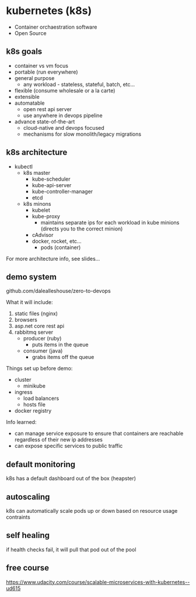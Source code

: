 # kubernetes (k8s)

- Container orchaestration software
- Open Source

## k8s goals

- container vs vm focus
- portable (run everywhere)
- general purpose
    - any workload - stateless, stateful, batch, etc...
- flexible (consume wholesale or a la carte)
- extensible
- automatable
    - open rest api server
    - use anywhere in devops pipeline
- advance state-of-the-art
    - cloud-native and devops focused
    - mechanisms for slow monolith/legacy migrations

## k8s architecture

- kubectl
    - k8s master
        - kube-scheduler
        - kube-api-server
        - kube-controller-manager
        - etcd
    - k8s minons
        - kubelet
        - kube-proxy
            - maintains separate ips for each workload in kube minions (directs you to the correct minion)
        - cAdvisor
        - docker, rocket, etc...
            - pods (container)

For more architecture info, see slides...

## demo system

github.com/dalealleshouse/zero-to-devops

What it will include:

1. static files (nginx)
2. browsers
3. asp.net core rest api
4. rabbitmq server
    - producer (ruby)
        - puts items in the queue
    - consumer (java)
        - grabs items off the queue

Things set up before demo:

- cluster
    - minikube
- ingress
    - load balancers
    - hosts file
- docker registry

Info learned:

- can manage service exposure to ensure that containers are reachable regardless of their new ip addresses
- can expose specific services to public traffic

## default monitoring

k8s has a default dashboard out of the box (heapster)

## autoscaling

k8s can automatically scale pods up or down based on resource usage contraints

## self healing

if health checks fail, it will pull that pod out of the pool

## free course

https://www.udacity.com/course/scalable-microservices-with-kubernetes--ud615

